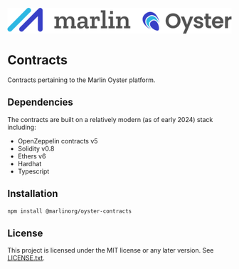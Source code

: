 ![Marlin Oyster Logo](./logo.svg)

# Contracts

Contracts pertaining to the Marlin Oyster platform.

## Dependencies

The contracts are built on a relatively modern (as of early 2024) stack including:
- OpenZeppelin contracts v5
- Solidity v0.8
- Ethers v6
- Hardhat
- Typescript

## Installation

```bash
npm install @marlinorg/oyster-contracts
```

## License

This project is licensed under the MIT license or any later version. See [LICENSE.txt](./LICENSE.txt).
